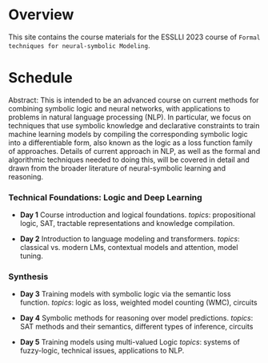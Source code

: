 Overview
==========
This site contains the course materials for  the ESSLLI 2023 course of `Formal techniques for neural-symbolic Modeling`. 

Schedule
==========

Abstract: This is intended to be an advanced course on current methods for combining symbolic logic and neural networks, with applications to problems in natural language processing (NLP). In particular, we focus on techniques that use symbolic knowledge and declarative constraints to train machine learning models by compiling the corresponding symbolic logic into a differentiable form, also known as the logic as a loss function family of approaches. Details of current approach in NLP, as well as the formal and algorithmic techniques needed to doing this, will be covered in detail and drawn from the broader literature of neural-symbolic learning and reasoning.

### Technical Foundations: Logic and Deep Learning

- **Day 1** Course introduction and logical foundations. *topics*: propositional logic, SAT, tractable representations and knowledge compilation.

- **Day 2** Introduction to language modeling and transformers. *topics*: classical vs. modern LMs, contextual models and attention, model tuning.

### Synthesis 

- **Day 3** Training models with symbolic logic via the semantic loss function. *topics*: logic as loss, weighted model counting (WMC), circuits

- **Day 4**  Symbolic methods for reasoning over model predictions. *topics*: SAT methods and their semantics, different types of inference, circuits

- **Day 5** Training models using multi-valued Logic *topics*: systems of fuzzy-logic, technical issues, applications to NLP.
